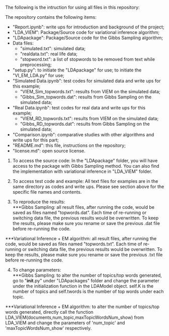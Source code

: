The following is the intruction for using all files in this repository:

The repository contains the following items:
- "Report.ipynb": write ups for introduction and background of the project;
- "LDA_VIEM": Package/Source code for variational inference algorithm;
- "LDApackage": Package/Source code for the Gibbs Sampling algorithm;
- Data files:
    - "simulated.txt": simulated data;
    - "realdata.txt": real life data;
    - "stopword.txt": a list of stopwords to be removed from text while preprocessing;
- "setup.py": to initiate the "LDApackage" for use;
              to initiate the "VI_EM_LDA.py" for use;
- "Simulated Data.ipynb": test codes for simulated data and write ups for this example;
    - "VIEM_Sim_topwords.txt": results from VIEM on the simulated data;
    - "Gibbs_Sim_topwords.dat": results from Gibbs Sampling on the simulated data;
- "Real Data.ipynb": test codes for real data and write ups for this example;
    - "VIEM_RD_topwords.txt": results from VIEM on the simulated data;
    - "Gibbs_RD_topwords.dat": results from Gibbs Sampling on the simulated data;
- "Comparison.ipynb": comparative studies with other algorithms and write ups for this part;
- "README.md": this file, instructions on the repository;
- "license.md": open source license.


1. To access the source code:
In the "LDApackage" folder, you will have access to the package with Gibbs Sampling method. You can also find the implementation with variational inference in "LDA_VIEM" folder.

2. To access test code and example:
All text files for examples are in the same directory as codes and write ups. Please see section above for the specific file names and contents.

3. To reproduce the results:<br>
***Gibbs Sampling: all result files, after running the code, would be saved as files named "topwords.dat". Each time of re-running or switching data file, the previous results would be overwritten. To keep the results, please make sure you rename or save the previous .dat file before re-running the code.

***Variational Inference + EM algorithm: all result files, after running the code, would be saved as files named "topwords.txt". Each time of re-running or switching data file, the previous results would be overwritten. To keep the results, please make sure you rename or save the previous .txt file before re-running the code.

4. To change parameters:<br>
***Gibbs Sampling: to alter the number of topics/top words generated, go to "__init__.py" under "LDApackages" folder and change the parameter under the initialization function in the LDAModel object. self.K is the number of topics and self.twords is the number of top words under each topic.

***Variational Inference + EM algorithm: to alter the number of topics/top words generated, directly call the function LDA_VIEM(documents,num_topic,maxTopicWordsNum_show) from LDA_VIEM and change the parameters of 'num_topic' and 'maxTopicWordsNum_show' respectively.
